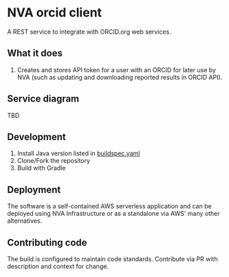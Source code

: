 # NVA orcid client

A REST service to integrate with ORCID.org web services.

## What it does

1. Creates and stores API token for a user with an ORCID for later use by NVA (such as updating and downloading reported results in ORCID API).

## Service diagram

TBD

## Development

1. Install Java version listed in [buildspec.yaml](buildspec.yaml)
2. Clone/Fork the repository
3. Build with Gradle

## Deployment

The software is a self-contained AWS serverless application and can be deployed using NVA Infrastructure or as a standalone via AWS' many other alternatives.

## Contributing code

The build is configured to maintain code standards. Contribute via PR with description and context for change.
